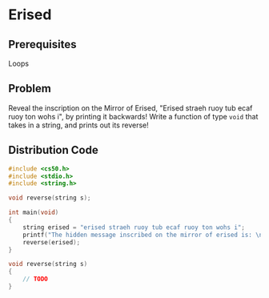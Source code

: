 # Erised

## Prerequisites
Loops

## Problem
Reveal the inscription on the Mirror of Erised, "Erised straeh ruoy tub ecaf ruoy ton wohs i", by printing it backwards! Write a function of type <code>void</code> that takes in a string, and prints out its reverse!

## Distribution Code
```c
#include <cs50.h>
#include <stdio.h>
#include <string.h>

void reverse(string s);

int main(void)
{
    string erised = "erised straeh ruoy tub ecaf ruoy ton wohs i";
    printf("The hidden message inscribed on the mirror of erised is: \n");
    reverse(erised);
}

void reverse(string s)
{
	// TODO
}
```
